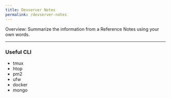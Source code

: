 ```yaml
---
title: Devserver Notes
permalink: /devserver-notes
---
```


Overview: Summarize the information from a Reference Notes using your own words.

---

### Useful CLI
- tmux
- htop
- pm2
- ufw
- docker
- mongo